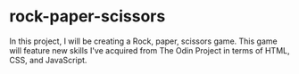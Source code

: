 # rock-paper-scissors

In this project, I will be creating a Rock, paper, scissors game. This game will feature new skills I've acquired from The Odin Project in terms of HTML, CSS, and JavaScript.